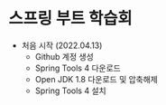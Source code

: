 # 스프링 부트 학습회

* 처음 시작 (2022.04.13)
  - Github 계정 생성
  - Spring Tools 4 다운로드
  - Open JDK 1.8 다운로드 및 압축해제
  - Spring Tools 4 설치
